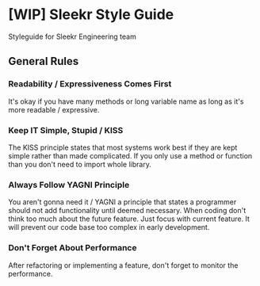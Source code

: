 # [WIP] Sleekr Style Guide
Styleguide for Sleekr Engineering team

## General Rules

### Readability / Expressiveness Comes First
It's okay if you have many methods or long variable name as long as it's more readable / expressive.

### Keep IT Simple, Stupid / KISS
The KISS principle states that most systems work best if they are kept simple rather than made complicated. If you only use a method or function than you don't need to import whole library.

### Always Follow YAGNI Principle
You aren't gonna need it / YAGNI a principle that states a programmer should not add functionality until deemed necessary. When coding don't think too much about the future feature. Just focus with current feature. It will prevent our code base too complex in early development.

### Don't Forget About Performance
After refactoring or implementing a feature, don't forget to monitor the performance.
